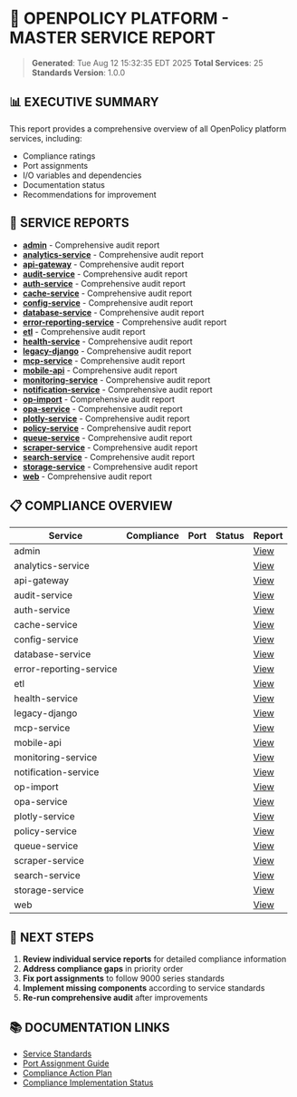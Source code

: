 # 🚀 OPENPOLICY PLATFORM - MASTER SERVICE REPORT

> **Generated**: Tue Aug 12 15:32:35 EDT 2025
> **Total Services**: 25
> **Standards Version**: 1.0.0

## 📊 EXECUTIVE SUMMARY

This report provides a comprehensive overview of all OpenPolicy platform services, including:
- Compliance ratings
- Port assignments
- I/O variables and dependencies
- Documentation status
- Recommendations for improvement

## 🔗 SERVICE REPORTS

- [**admin**](./admin_comprehensive_audit.md) - Comprehensive audit report
- [**analytics-service**](./analytics-service_comprehensive_audit.md) - Comprehensive audit report
- [**api-gateway**](./api-gateway_comprehensive_audit.md) - Comprehensive audit report
- [**audit-service**](./audit-service_comprehensive_audit.md) - Comprehensive audit report
- [**auth-service**](./auth-service_comprehensive_audit.md) - Comprehensive audit report
- [**cache-service**](./cache-service_comprehensive_audit.md) - Comprehensive audit report
- [**config-service**](./config-service_comprehensive_audit.md) - Comprehensive audit report
- [**database-service**](./database-service_comprehensive_audit.md) - Comprehensive audit report
- [**error-reporting-service**](./error-reporting-service_comprehensive_audit.md) - Comprehensive audit report
- [**etl**](./etl_comprehensive_audit.md) - Comprehensive audit report
- [**health-service**](./health-service_comprehensive_audit.md) - Comprehensive audit report
- [**legacy-django**](./legacy-django_comprehensive_audit.md) - Comprehensive audit report
- [**mcp-service**](./mcp-service_comprehensive_audit.md) - Comprehensive audit report
- [**mobile-api**](./mobile-api_comprehensive_audit.md) - Comprehensive audit report
- [**monitoring-service**](./monitoring-service_comprehensive_audit.md) - Comprehensive audit report
- [**notification-service**](./notification-service_comprehensive_audit.md) - Comprehensive audit report
- [**op-import**](./op-import_comprehensive_audit.md) - Comprehensive audit report
- [**opa-service**](./opa-service_comprehensive_audit.md) - Comprehensive audit report
- [**plotly-service**](./plotly-service_comprehensive_audit.md) - Comprehensive audit report
- [**policy-service**](./policy-service_comprehensive_audit.md) - Comprehensive audit report
- [**queue-service**](./queue-service_comprehensive_audit.md) - Comprehensive audit report
- [**scraper-service**](./scraper-service_comprehensive_audit.md) - Comprehensive audit report
- [**search-service**](./search-service_comprehensive_audit.md) - Comprehensive audit report
- [**storage-service**](./storage-service_comprehensive_audit.md) - Comprehensive audit report
- [**web**](./web_comprehensive_audit.md) - Comprehensive audit report

## 📋 COMPLIANCE OVERVIEW

| Service | Compliance | Port | Status | Report |
|---------|------------|------|--------|---------|
| admin |  |  |  | [View](./admin_comprehensive_audit.md) |
| analytics-service |  |  |  | [View](./analytics-service_comprehensive_audit.md) |
| api-gateway |  |  |  | [View](./api-gateway_comprehensive_audit.md) |
| audit-service |  |  |  | [View](./audit-service_comprehensive_audit.md) |
| auth-service |  |  |  | [View](./auth-service_comprehensive_audit.md) |
| cache-service |  |  |  | [View](./cache-service_comprehensive_audit.md) |
| config-service |  |  |  | [View](./config-service_comprehensive_audit.md) |
| database-service |  |  |  | [View](./database-service_comprehensive_audit.md) |
| error-reporting-service |  |  |  | [View](./error-reporting-service_comprehensive_audit.md) |
| etl |  |  |  | [View](./etl_comprehensive_audit.md) |
| health-service |  |  |  | [View](./health-service_comprehensive_audit.md) |
| legacy-django |  |  |  | [View](./legacy-django_comprehensive_audit.md) |
| mcp-service |  |  |  | [View](./mcp-service_comprehensive_audit.md) |
| mobile-api |  |  |  | [View](./mobile-api_comprehensive_audit.md) |
| monitoring-service |  |  |  | [View](./monitoring-service_comprehensive_audit.md) |
| notification-service |  |  |  | [View](./notification-service_comprehensive_audit.md) |
| op-import |  |  |  | [View](./op-import_comprehensive_audit.md) |
| opa-service |  |  |  | [View](./opa-service_comprehensive_audit.md) |
| plotly-service |  |  |  | [View](./plotly-service_comprehensive_audit.md) |
| policy-service |  |  |  | [View](./policy-service_comprehensive_audit.md) |
| queue-service |  |  |  | [View](./queue-service_comprehensive_audit.md) |
| scraper-service |  |  |  | [View](./scraper-service_comprehensive_audit.md) |
| search-service |  |  |  | [View](./search-service_comprehensive_audit.md) |
| storage-service |  |  |  | [View](./storage-service_comprehensive_audit.md) |
| web |  |  |  | [View](./web_comprehensive_audit.md) |

## 🎯 NEXT STEPS

1. **Review individual service reports** for detailed compliance information
2. **Address compliance gaps** in priority order
3. **Fix port assignments** to follow 9000 series standards
4. **Implement missing components** according to service standards
5. **Re-run comprehensive audit** after improvements

## 📚 DOCUMENTATION LINKS

- [Service Standards](../docs/SERVICE_STANDARDS.md)
- [Port Assignment Guide](../PORT_ASSIGNMENT_GUIDE.md)
- [Compliance Action Plan](../COMPLIANCE_ACTION_PLAN.md)
- [Compliance Implementation Status](../COMPLIANCE_IMPLEMENTATION_STATUS.md)
